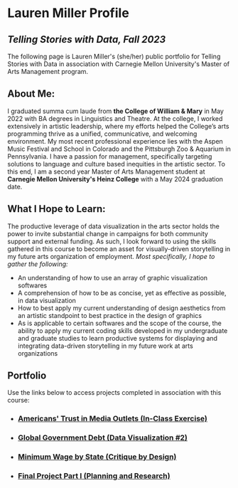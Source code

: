# Lauren Miller Profile
## *Telling Stories with Data, Fall 2023*
The following page is Lauren Miller's (she/her) public portfolio for Telling Stories with Data in association with Carnegie Mellon University's Master of Arts Management program.

## About Me:
I graduated summa cum laude from **the College of William & Mary** in May 2022 with BA degrees in Linguistics and Theatre. At the college, I worked extensively in artistic leadership, where my efforts helped the College’s arts programming thrive as a unified, communicative, and welcoming environment. My most recent professional experience lies with the Aspen Music Festival and School in Colorado and the Pittsburgh Zoo & Aquarium in Pennsylvania. I have a passion for management, specifically targeting solutions to language and culture based inequities in the artistic sector. To this end, I am a second year Master of Arts Management student at **Carnegie Mellon University's Heinz College** with a May 2024 graduation date. 

## What I Hope to Learn:
The productive leverage of data visualization in the arts sector holds the power to invite substantial change in campaigns for both community support and external funding. As such, I look forward to using the skills gathered in this course to become an asset for visually-driven storytelling in my future arts organization of employment. 
_Most specifically, I hope to gather the following:_
* An understanding of how to use an array of graphic visualization softwares
* A comprehension of how to be as concise, yet as effective as possible, in data visualization
* How to best apply my current understanding of design aesthetics from an artistic standpoint to best practice in the design of graphics
* As is applicable to certain softwares and the scope of the course, the ability to apply my current coding skills developed in my undergraduate and graduate studies to learn productive systems for displaying and integrating data-driven storytelling in my future work at arts organizations

## Portfolio
Use the links below to access projects completed in association with this course:
* ### [Americans' Trust in Media Outlets (In-Class Exercise)](/NewsMediaTrust.md)
* ### [Global Government Debt (Data Visualization #2)](/DataViz2.md)
* ### [Minimum Wage by State (Critique by Design)](/CritiqueByDesign.md)
* ### [Final Project Part I (Planning and Research)](/finalprojectp1.md)
